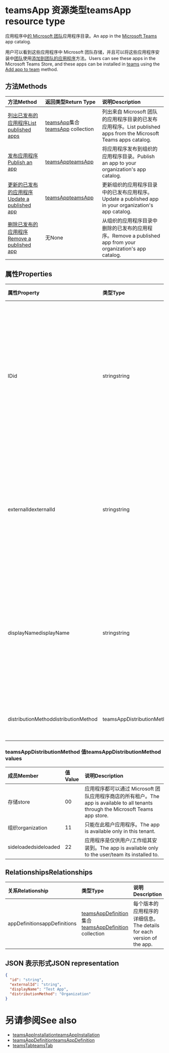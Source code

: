 # <a name="teamsapp-resource-type"></a><span data-ttu-id="e23ae-101">teamsApp 资源类型</span><span class="sxs-lookup"><span data-stu-id="e23ae-101">teamsApp resource type</span></span>



<span data-ttu-id="e23ae-102">应用程序中[的 Microsoft 团队](teams_api_overview.md)应用程序目录。</span><span class="sxs-lookup"><span data-stu-id="e23ae-102">An app in the [Microsoft Teams](teams_api_overview.md) app catalog.</span></span>

<span data-ttu-id="e23ae-103">用户可以看到这些应用程序中 Microsoft 团队存储，并且可以将这些应用程序安装中[团队](team.md)使用[添加到团队的应用程序](../api/teamsappinstallation_add.md)方法。</span><span class="sxs-lookup"><span data-stu-id="e23ae-103">Users can see these apps in the Microsoft Teams Store, and these apps can be installed in [teams](team.md) using the [Add app to team](../api/teamsappinstallation_add.md) method.</span></span>

## <a name="methods"></a><span data-ttu-id="e23ae-104">方法</span><span class="sxs-lookup"><span data-stu-id="e23ae-104">Methods</span></span>

| <span data-ttu-id="e23ae-105">方法</span><span class="sxs-lookup"><span data-stu-id="e23ae-105">Method</span></span>       | <span data-ttu-id="e23ae-106">返回类型</span><span class="sxs-lookup"><span data-stu-id="e23ae-106">Return Type</span></span>  |<span data-ttu-id="e23ae-107">说明</span><span class="sxs-lookup"><span data-stu-id="e23ae-107">Description</span></span>|
|:---------------|:--------|:----------|
|[<span data-ttu-id="e23ae-108">列出已发布的应用程序</span><span class="sxs-lookup"><span data-stu-id="e23ae-108">List published apps</span></span>](../api/teamsapp_list.md) | <span data-ttu-id="e23ae-109">[teamsApp](teamsApp.md)集合</span><span class="sxs-lookup"><span data-stu-id="e23ae-109">[teamsApp](teamsApp.md) collection</span></span> | <span data-ttu-id="e23ae-110">列出来自 Microsoft 团队的应用程序目录的已发布应用程序。</span><span class="sxs-lookup"><span data-stu-id="e23ae-110">List published apps from the Microsoft Teams apps catalog.</span></span>|
|[<span data-ttu-id="e23ae-111">发布应用程序</span><span class="sxs-lookup"><span data-stu-id="e23ae-111">Publish an app</span></span>](../api/teamsapp_publish.md) | [<span data-ttu-id="e23ae-112">teamsApp</span><span class="sxs-lookup"><span data-stu-id="e23ae-112">teamsApp</span></span>](teamsApp.md) | <span data-ttu-id="e23ae-113">将应用程序发布到组织的应用程序目录。</span><span class="sxs-lookup"><span data-stu-id="e23ae-113">Publish an app to your organization's app catalog.</span></span>|
|[<span data-ttu-id="e23ae-114">更新的已发布的应用程序</span><span class="sxs-lookup"><span data-stu-id="e23ae-114">Update a published app</span></span>](../api/teamsapp_update.md) | [<span data-ttu-id="e23ae-115">teamsApp</span><span class="sxs-lookup"><span data-stu-id="e23ae-115">teamsApp</span></span>](teamsApp.md) | <span data-ttu-id="e23ae-116">更新组织的应用程序目录中的已发布应用程序。</span><span class="sxs-lookup"><span data-stu-id="e23ae-116">Update a published app in your organization's app catalog.</span></span>|
|[<span data-ttu-id="e23ae-117">删除已发布的应用程序</span><span class="sxs-lookup"><span data-stu-id="e23ae-117">Remove a published app</span></span>](../api/teamsapp_delete.md) | <span data-ttu-id="e23ae-118">无</span><span class="sxs-lookup"><span data-stu-id="e23ae-118">None</span></span> | <span data-ttu-id="e23ae-119">从组织的应用程序目录中删除的已发布的应用程序。</span><span class="sxs-lookup"><span data-stu-id="e23ae-119">Remove a published app from your organization's app catalog.</span></span>|

## <a name="properties"></a><span data-ttu-id="e23ae-120">属性</span><span class="sxs-lookup"><span data-stu-id="e23ae-120">Properties</span></span>

| <span data-ttu-id="e23ae-121">属性</span><span class="sxs-lookup"><span data-stu-id="e23ae-121">Property</span></span>            | <span data-ttu-id="e23ae-122">类型</span><span class="sxs-lookup"><span data-stu-id="e23ae-122">Type</span></span>     | <span data-ttu-id="e23ae-123">说明</span><span class="sxs-lookup"><span data-stu-id="e23ae-123">Description</span></span> |
|:------------------- |:-------- |:----------- |
| <span data-ttu-id="e23ae-124">ID</span><span class="sxs-lookup"><span data-stu-id="e23ae-124">id</span></span>                  | <span data-ttu-id="e23ae-125">string</span><span class="sxs-lookup"><span data-stu-id="e23ae-125">string</span></span>   | <span data-ttu-id="e23ae-126">目录应用程序的生成应用程序 ID （不同[的 Microsoft 团队 zip 应用程序包](https://docs.microsoft.com/en-us/microsoftteams/platform/concepts/apps/apps-package)中的开发人员提供的 ID。</span><span class="sxs-lookup"><span data-stu-id="e23ae-126">The catalog app's generated app ID (different from the developer-provided ID in the [Microsoft Teams zip app package](https://docs.microsoft.com/en-us/microsoftteams/platform/concepts/apps/apps-package).</span></span> |
| <span data-ttu-id="e23ae-127">externalId</span><span class="sxs-lookup"><span data-stu-id="e23ae-127">externalId</span></span>          | <span data-ttu-id="e23ae-128">string</span><span class="sxs-lookup"><span data-stu-id="e23ae-128">string</span></span>   | <span data-ttu-id="e23ae-129">目录中[的 Microsoft 团队 zip 应用程序包](https://docs.microsoft.com/en-us/microsoftteams/platform/concepts/apps/apps-package)的应用程序开发人员提供的 ID。</span><span class="sxs-lookup"><span data-stu-id="e23ae-129">The ID of the catalog provided by the app developer in the [Microsoft Teams zip app package](https://docs.microsoft.com/en-us/microsoftteams/platform/concepts/apps/apps-package).</span></span> |
| <span data-ttu-id="e23ae-130">displayName</span><span class="sxs-lookup"><span data-stu-id="e23ae-130">displayName</span></span>                | <span data-ttu-id="e23ae-131">string</span><span class="sxs-lookup"><span data-stu-id="e23ae-131">string</span></span>   | <span data-ttu-id="e23ae-132">目录应用程序[的 Microsoft 团队 zip 应用程序包](https://docs.microsoft.com/en-us/microsoftteams/platform/concepts/apps/apps-package)中应用程序开发人员提供的名称。</span><span class="sxs-lookup"><span data-stu-id="e23ae-132">The name of the catalog app provided by the app developer in the [Microsoft Teams zip app package](https://docs.microsoft.com/en-us/microsoftteams/platform/concepts/apps/apps-package).</span></span> |
| <span data-ttu-id="e23ae-133">distributionMethod</span><span class="sxs-lookup"><span data-stu-id="e23ae-133">distributionMethod</span></span>  | <span data-ttu-id="e23ae-134">teamsAppDistributionMethod</span><span class="sxs-lookup"><span data-stu-id="e23ae-134">teamsAppDistributionMethod</span></span>     | <span data-ttu-id="e23ae-135">应用程序分配方法。</span><span class="sxs-lookup"><span data-stu-id="e23ae-135">The method of distribution for the app.</span></span> |

### <a name="teamsappdistributionmethod-values"></a><span data-ttu-id="e23ae-136">teamsAppDistributionMethod 值</span><span class="sxs-lookup"><span data-stu-id="e23ae-136">teamsAppDistributionMethod values</span></span>

|<span data-ttu-id="e23ae-137">成员</span><span class="sxs-lookup"><span data-stu-id="e23ae-137">Member</span></span>|<span data-ttu-id="e23ae-138">值</span><span class="sxs-lookup"><span data-stu-id="e23ae-138">Value</span></span>|<span data-ttu-id="e23ae-139">说明</span><span class="sxs-lookup"><span data-stu-id="e23ae-139">Description</span></span>|
|:---|:---|:---|
|<span data-ttu-id="e23ae-140">存储</span><span class="sxs-lookup"><span data-stu-id="e23ae-140">store</span></span>|<span data-ttu-id="e23ae-141">0</span><span class="sxs-lookup"><span data-stu-id="e23ae-141">0</span></span>| <span data-ttu-id="e23ae-142">应用程序都可以通过 Microsoft 团队应用程序商店的所有租户。</span><span class="sxs-lookup"><span data-stu-id="e23ae-142">The app is available to all tenants through the Microsoft Teams app store.</span></span>|
|<span data-ttu-id="e23ae-143">组织</span><span class="sxs-lookup"><span data-stu-id="e23ae-143">organization</span></span>|<span data-ttu-id="e23ae-144">1</span><span class="sxs-lookup"><span data-stu-id="e23ae-144">1</span></span>|<span data-ttu-id="e23ae-145">只能在此租户应用程序。</span><span class="sxs-lookup"><span data-stu-id="e23ae-145">The app is available only in this tenant.</span></span>|
|<span data-ttu-id="e23ae-146">sideloaded</span><span class="sxs-lookup"><span data-stu-id="e23ae-146">sideloaded</span></span>|<span data-ttu-id="e23ae-147">2</span><span class="sxs-lookup"><span data-stu-id="e23ae-147">2</span></span>|<span data-ttu-id="e23ae-148">应用程序是仅供用户/工作组其安装到。</span><span class="sxs-lookup"><span data-stu-id="e23ae-148">The app is available only to the user/team its installed to.</span></span>|

## <a name="relationships"></a><span data-ttu-id="e23ae-149">Relationships</span><span class="sxs-lookup"><span data-stu-id="e23ae-149">Relationships</span></span>

| <span data-ttu-id="e23ae-150">关系</span><span class="sxs-lookup"><span data-stu-id="e23ae-150">Relationship</span></span> | <span data-ttu-id="e23ae-151">类型</span><span class="sxs-lookup"><span data-stu-id="e23ae-151">Type</span></span>   | <span data-ttu-id="e23ae-152">说明</span><span class="sxs-lookup"><span data-stu-id="e23ae-152">Description</span></span> |
|:---------------|:--------|:----------|
|<span data-ttu-id="e23ae-153">appDefinitions</span><span class="sxs-lookup"><span data-stu-id="e23ae-153">appDefinitions</span></span>|<span data-ttu-id="e23ae-154">[teamsAppDefinition](teamsappdefinition.md)集合</span><span class="sxs-lookup"><span data-stu-id="e23ae-154">[teamsAppDefinition](teamsappdefinition.md) collection</span></span>| <span data-ttu-id="e23ae-155">每个版本的应用程序的详细信息。</span><span class="sxs-lookup"><span data-stu-id="e23ae-155">The details for each version of the app.</span></span> |

## <a name="json-representation"></a><span data-ttu-id="e23ae-156">JSON 表示形式</span><span class="sxs-lookup"><span data-stu-id="e23ae-156">JSON representation</span></span>

<!-- {
  "blockType": "resource",
  "@odata.type": "microsoft.graph.teamsApp",
  "baseType": "microsoft.graph.entity"
}-->

```json
{
  "id": "string",
  "externalId": "string",
  "displayName": "Test App",
  "distributionMethod": "Organization"
}
```

# <a name="see-also"></a><span data-ttu-id="e23ae-157">另请参阅</span><span class="sxs-lookup"><span data-stu-id="e23ae-157">See also</span></span>

- [<span data-ttu-id="e23ae-158">teamsAppInstallation</span><span class="sxs-lookup"><span data-stu-id="e23ae-158">teamsAppInstallation</span></span>](teamsappinstallation.md)
- [<span data-ttu-id="e23ae-159">teamsAppDefinition</span><span class="sxs-lookup"><span data-stu-id="e23ae-159">teamsAppDefinition</span></span>](teamsappdefinition.md)
- [<span data-ttu-id="e23ae-160">teamsTab</span><span class="sxs-lookup"><span data-stu-id="e23ae-160">teamsTab</span></span>](../resources/teamstab.md)

<!-- uuid: 8fcb5dbc-d5aa-4681-8e31-b001d5168d79
2015-10-25 14:57:30 UTC -->
<!-- {
  "type": "#page.annotation",
  "description": "teamsApp resource",
  "keywords": "",
  "section": "documentation",
  "tocPath": ""
}-->

